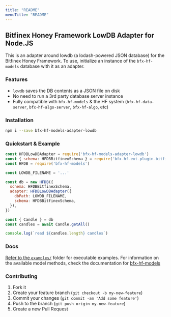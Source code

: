 ```yaml
---
title: "README"
menuTitle: "README"
---
```

## Bitfinex Honey Framework LowDB Adapter for Node.JS

This is an adapter around lowdb (a lodash-powered JSON database) for the Bitfinex Honey Framework. To use, initialize an instance of the `bfx-hf-models` database with it as an adapter.

### Features
* `lowdb` saves the DB contents as a JSON file on disk
* No need to run a 3rd party database server instance
* Fully compatible with `bfx-hf-models` & the HF system (`bfx-hf-data-server`, `bfx-hf-algo-server`, `bfx-hf-algo`, etc)

### Installation

```bash
npm i --save bfx-hf-models-adapter-lowdb
```

### Quickstart & Example

```js
const HFDBLowDBAdapter = require('bfx-hf-models-adapter-lowdb')
const { schema: HFDBBitfinexSchema } = require('bfx-hf-ext-plugin-bitfinex')
const HFDB = require('bfx-hf-models')

const LOWDB_FILENAME = '...'

const db = new HFDB({
  schema: HFDBBitfinexSchema,
  adapter: HFDBLowDBAdapter({
    dbPath: LOWDB_FILENAME,
    schema: HFDBBitfinexSchema,
  }),
})

const { Candle } = db
const candles = await Candle.getAll()

console.log(`read ${candles.length} candles`)
```

### Docs

[Refer to the `examples/`](/examples) folder for executable examples. For information on the available model methods, check the documentation for [bfx-hf-models](https://github.com/bitfinexcom/bfx-hf-models/tree/master/docs)

### Contributing

1. Fork it
2. Create your feature branch (`git checkout -b my-new-feature`)
3. Commit your changes (`git commit -am 'Add some feature'`)
4. Push to the branch (`git push origin my-new-feature`)
5. Create a new Pull Request
